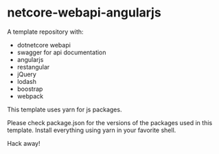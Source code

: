 # netcore-webapi-angularjs
A template repository with:
- dotnetcore webapi
- swagger for api documentation
- angularjs
- restangular
- jQuery
- lodash
- boostrap
- webpack

This template uses yarn for js packages.

Please check package.json for the versions of the packages used in this template. Install everything using yarn in your favorite shell.

Hack away!
